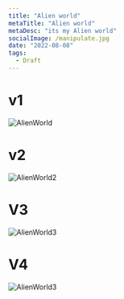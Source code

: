 ```yaml
---
title: "Alien world"
metaTitle: "Alien world"
metaDesc: "its my Alien world"
socialImage: /manipulate.jpg
date: "2022-08-08"
tags:
  - Draft
---
```


# v1

![AlienWorld](https://w0.peakpx.com/wallpaper/503/45/HD-wallpaper-nge-red-cross-red-pretty-beautiful-sweet-nice-anime-neon-beauty-scenery-realistic-cloud-lovely-sky-evangelion-neon-genesis-evangelion-eva-cross-scene.jpg)

# v2

![AlienWorld2](https://c4.wallpaperflare.com/wallpaper/717/116/887/tokyo-ghoul-kaneki-ken-man-reflection-wallpaper-preview.jpg)

# V3

![AlienWorld3](https://external-preview.redd.it/Ce3iY92IvICw1pictZnuNz8Q72ay2tda3gBgngPsui4.jpg?auto=webp&s=448414c5e183422f8b0b43f223d349eb5f6b8814)

# V4

![AlienWorld3](https://media.sciencephoto.com/r6/50/03/22/r6500322-800px-wm.jpg)
